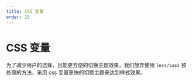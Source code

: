 ```yaml
---
title: CSS 变量
order: 15
---
```


# CSS 变量
为了减少用户的选择，且能更方便的切换主题效果，我们放弃使用 `less/sass` 预处理的方法，采用 css 变量更快的切换主题来达到样式效果。
